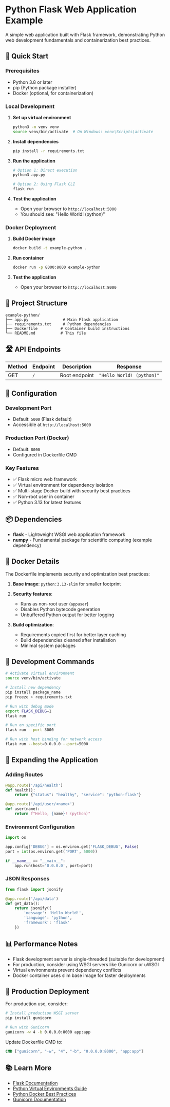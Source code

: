 # Python Flask Web Application Example

A simple web application built with Flask framework, demonstrating Python web development fundamentals and containerization best practices.

## 🚀 Quick Start

### Prerequisites
- Python 3.8 or later
- pip (Python package installer)
- Docker (optional, for containerization)

### Local Development

1. **Set up virtual environment**
   ```bash
   python3 -m venv venv
   source venv/bin/activate  # On Windows: venv\Scripts\activate
   ```

2. **Install dependencies**
   ```bash
   pip install -r requirements.txt
   ```

3. **Run the application**
   ```bash
   # Option 1: Direct execution
   python3 app.py
   
   # Option 2: Using Flask CLI
   flask run
   ```

4. **Test the application**
   - Open your browser to `http://localhost:5000`
   - You should see: "Hello World! (python)"

### Docker Deployment

1. **Build Docker image**
   ```bash
   docker build -t example-python .
   ```

2. **Run container**
   ```bash
   docker run -p 8000:8000 example-python
   ```

3. **Test the application**
   - Open your browser to `http://localhost:8000`

## 📁 Project Structure

```
example-python/
├── app.py               # Main Flask application
├── requirements.txt     # Python dependencies
├── Dockerfile          # Container build instructions
└── README.md           # This file
```

## 🛣️ API Endpoints

| Method | Endpoint | Description | Response |
|--------|----------|-------------|----------|
| GET | `/` | Root endpoint | `"Hello World! (python)"` |

## 🔧 Configuration

### Development Port
- Default: `5000` (Flask default)
- Accessible at `http://localhost:5000`

### Production Port (Docker)
- Default: `8000`
- Configured in Dockerfile CMD

### Key Features
- ✅ Flask micro web framework
- ✅ Virtual environment for dependency isolation
- ✅ Multi-stage Docker build with security best practices
- ✅ Non-root user in container
- ✅ Python 3.13 for latest features

## 📦 Dependencies

- **flask** - Lightweight WSGI web application framework
- **numpy** - Fundamental package for scientific computing (example dependency)

## 🐳 Docker Details

The Dockerfile implements security and optimization best practices:

1. **Base image**: `python:3.13-slim` for smaller footprint
2. **Security features**:
   - Runs as non-root user (`appuser`)
   - Disables Python bytecode generation
   - Unbuffered Python output for better logging

3. **Build optimization**:
   - Requirements copied first for better layer caching
   - Build dependencies cleaned after installation
   - Minimal system packages

## 🔄 Development Commands

```bash
# Activate virtual environment
source venv/bin/activate

# Install new dependency
pip install package_name
pip freeze > requirements.txt

# Run with debug mode
export FLASK_DEBUG=1
flask run

# Run on specific port
flask run --port 3000

# Run with host binding for network access
flask run --host=0.0.0.0 --port=5000
```

## 🚀 Expanding the Application

### Adding Routes
```python
@app.route('/api/health')
def health():
    return {"status": "healthy", "service": "python-flask"}

@app.route('/api/user/<name>')
def user(name):
    return f"Hello, {name}! (python)"
```

### Environment Configuration
```python
import os

app.config['DEBUG'] = os.environ.get('FLASK_DEBUG', False)
port = int(os.environ.get('PORT', 5000))

if __name__ == "__main__":
    app.run(host='0.0.0.0', port=port)
```

### JSON Responses
```python
from flask import jsonify

@app.route('/api/data')
def get_data():
    return jsonify({
        'message': 'Hello World!',
        'language': 'python',
        'framework': 'flask'
    })
```

## 📊 Performance Notes

- Flask development server is single-threaded (suitable for development)
- For production, consider using WSGI servers like Gunicorn or uWSGI
- Virtual environments prevent dependency conflicts
- Docker container uses slim base image for faster deployments

## 🔧 Production Deployment

For production use, consider:

```bash
# Install production WSGI server
pip install gunicorn

# Run with Gunicorn
gunicorn -w 4 -b 0.0.0.0:8000 app:app
```

Update Dockerfile CMD to:
```dockerfile
CMD ["gunicorn", "-w", "4", "-b", "0.0.0.0:8000", "app:app"]
```

## 📚 Learn More

- [Flask Documentation](https://flask.palletsprojects.com/)
- [Python Virtual Environments Guide](https://docs.python.org/3/tutorial/venv.html)
- [Python Docker Best Practices](https://docs.docker.com/language/python/)
- [Gunicorn Documentation](https://gunicorn.org/)